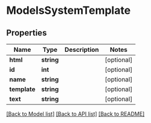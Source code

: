 # ModelsSystemTemplate

## Properties
Name | Type | Description | Notes
------------ | ------------- | ------------- | -------------
**html** | **string** |  | [optional] 
**id** | **int** |  | [optional] 
**name** | **string** |  | [optional] 
**template** | **string** |  | [optional] 
**text** | **string** |  | [optional] 

[[Back to Model list]](../README.md#documentation-for-models) [[Back to API list]](../README.md#documentation-for-api-endpoints) [[Back to README]](../README.md)


